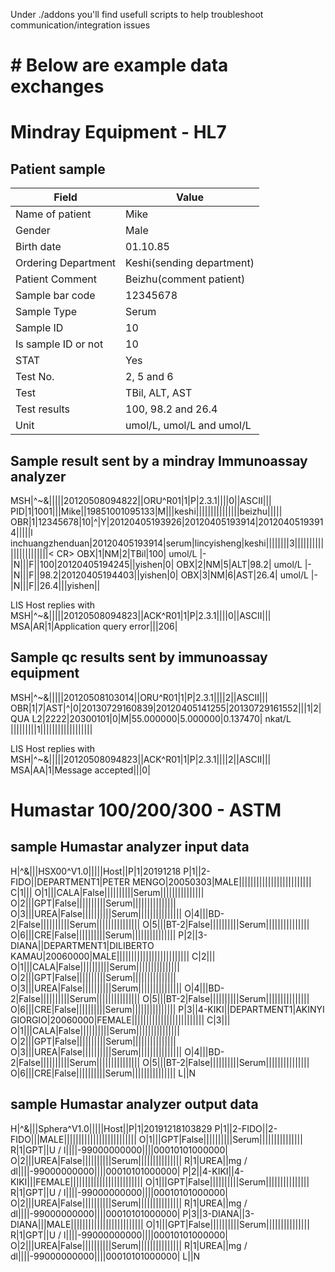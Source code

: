 Under ./addons you'll find usefull scripts to help troubleshoot communication/integration issues

# # Below are example data exchanges
# Mindray Equipment - HL7
## Patient sample
| Field               | Value                     |
|---------------------|---------------------------|
| Name of patient     | Mike                      |
| Gender              | Male                      |
| Birth date          | 01.10.85                  |
| Ordering Department| Keshi(sending department) |
| Patient Comment     | Beizhu(comment patient)   |
| Sample bar code     | 12345678                  |
| Sample Type         | Serum                     |
| Sample ID           | 10                        |
| Is sample ID or not | 10                        |
| STAT                | Yes                       |
| Test No.            | 2, 5 and 6                |
| Test                | TBil, ALT, AST            |
| Test results       | 100, 98.2 and 26.4        |
| Unit                | umol/L, umol/L and umol/L |


## Sample result sent by a mindray Immunoassay analyzer
<SB>MSH|^~\&|||||20120508094822||ORU^R01|1|P|2.3.1||||0||ASCII|||<CR>
PID|1|1001|||Mike||19851001095133|M|||keshi|||||||||||||||beizhu|||||<CR>
OBR|1|12345678|10|^|Y|20120405193926|20120405193914|20120405193914|||||l
inchuangzhenduan|20120405193914|serum|lincyisheng|keshi||||||||3|||||||||||||||||||||||<
CR>
OBX|1|NM|2|TBil|100| umol/L |-|N|||F||100|20120405194245||yishen|0|<CR>
OBX|2|NM|5|ALT|98.2| umol/L |-|N|||F||98.2|20120405194403||yishen|0|<CR>
OBX|3|NM|6|AST|26.4| umol/L |-|N|||F||26.4|||yishen||<CR>
<EB><CR>

LIS Host replies with
<SB>MSH|^~\&|||||20120508094823||ACK^R01|1|P|2.3.1||||0||ASCII|||<CR>
MSA|AR|1|Application query error|||206|<CR>
<EB><CR>


## Sample qc results sent by immunoassay equipment
<SB>MSH|^~\&|||||20120508103014||ORU^R01|1|P|2.3.1||||2||ASCII|||<CR>
OBR|1|7|AST|^|0|20130729160839|20120405141255|20130729161552|||1|2|QUA
L2|2222|20300101|0|M|55.000000|5.000000|0.137470|
nkat/L
|||||||||1||||||||||||||||||<CR>
<EB><CR>

LIS Host replies with
<SB>MSH|^~\&|||||20120508094823||ACK^R01|1|P|2.3.1||||2||ASCII|||<CR>
MSA|AA|1|Message accepted|||0|<CR>
<EB><CR>


# Humastar 100/200/300 - ASTM
## sample Humastar analyzer input data
H|\^&|||HSX00^V1.0|||||Host||P|1|20191218
P|1||2-FIDO||DEPARTMENT1|PETER MENGO|20050303|MALE|||||||||||||||||||||||||
C|1|||
O|1|||CALA|False||||||||||Serum|||||||||||||||
O|2|||GPT|False||||||||||Serum|||||||||||||||
O|3|||UREA|False||||||||||Serum|||||||||||||||
O|4|||BD-2|False||||||||||Serum|||||||||||||||
O|5|||BT-2|False||||||||||Serum|||||||||||||||
O|6|||CRE|False||||||||||Serum|||||||||||||||
P|2||3-DIANA||DEPARTMENT1|DILIBERTO KAMAU|20060000|MALE|||||||||||||||||||||||||
C|2|||
O|1|||CALA|False||||||||||Serum|||||||||||||||
O|2|||GPT|False||||||||||Serum|||||||||||||||
O|3|||UREA|False||||||||||Serum|||||||||||||||
O|4|||BD-2|False||||||||||Serum|||||||||||||||
O|5|||BT-2|False||||||||||Serum|||||||||||||||
O|6|||CRE|False||||||||||Serum|||||||||||||||
P|3||4-KIKI||DEPARTMENT1|AKINYI GIORGIO|20060000|FEMALE|||||||||||||||||||||||||
C|3|||
O|1|||CALA|False||||||||||Serum|||||||||||||||
O|2|||GPT|False||||||||||Serum|||||||||||||||
O|3|||UREA|False||||||||||Serum|||||||||||||||
O|4|||BD-2|False||||||||||Serum|||||||||||||||
O|5|||BT-2|False||||||||||Serum|||||||||||||||
O|6|||CRE|False||||||||||Serum|||||||||||||||
L||N

## sample Humastar analyzer output data
H|\^&|||Sphera^V1.0|||||Host||P|1|20191218103829
 P|1||2-FIDO||2-FIDO|||MALE|||||||||||||||||||||||||
  O|1|||GPT|False||||||||||Serum|||||||||||||||
   R|1|GPT||U / l||||-99000000000||||00010101000000|
  O|2|||UREA|False||||||||||Serum|||||||||||||||
   R|1|UREA||mg / dl||||-99000000000||||00010101000000|
 P|2||4-KIKI||4-KIKI|||FEMALE|||||||||||||||||||||||||
  O|1|||GPT|False||||||||||Serum|||||||||||||||
   R|1|GPT||U / l||||-99000000000||||00010101000000|
  O|2|||UREA|False||||||||||Serum|||||||||||||||
   R|1|UREA||mg / dl||||-99000000000||||00010101000000|
 P|3||3-DIANA||3-DIANA|||MALE|||||||||||||||||||||||||
  O|1|||GPT|False||||||||||Serum|||||||||||||||
   R|1|GPT||U / l||||-99000000000||||00010101000000|
  O|2|||UREA|False||||||||||Serum|||||||||||||||
   R|1|UREA||mg / dl||||-99000000000||||00010101000000|
L||N